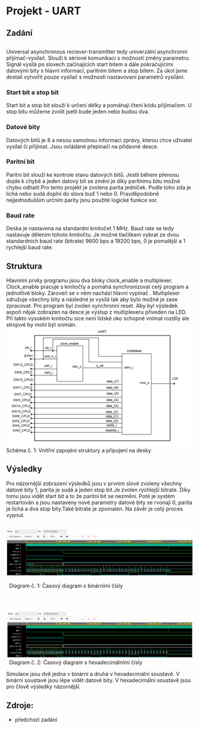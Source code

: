 # Projekt - UART
## Zadání<h2>
  Universal asynchronous reciever-transmitter tedy univerzální asynchronní přijímač-vysílač. Slouží k sériové komunikaci s možností změny parametru. Signál vysílá po slovech začínajících start bitem a dále pokračujícími datovými bity s hlavní informací, paritním bitem a stop bitem. Za úkol jsme dostali vytvořit pouze vysílač s možností nastavovaní parametrů vysílání.
&nbsp;
  
### Start bit a stop bit
Start bit a stop bit slouží k určení délky a pomáhají čtení kódu přijímačem. U stop bitu můžeme zvolit jsetli bude jeden nebo budou dva. 
&nbsp;
  
### Datové bity
  Datových bitů je 8 a nesou samotnou informaci zprávy, kterou chce uživatel vysílat či přijímat. Jsou ovládáné přepínači na přídavné desce. 
&nbsp;
  
### Paritní bit
  Paritní bit slouží ke kontrole stavu datových bitů. Jestli během přenosu dojde k chybě a jeden datový bit se změní je díky paritnímu bitu možné chybu odhalit.Pro tento projekt je zvolena parita jedniček. Podle toho zda je lichá nebo sudá doplní do slova buď 1 nebo 0.  Pravděpodobně nejjednodušším určním parity jsou použité logické funkce xor.
&nbsp; 

### Baud rate
  Deska je nastavena na standardní kmitočet 1 MHz. Baud rate se tedy nastavuje dělením tohoto kmitočtu. Je možné tlačítkem vybrat ze dvou standardních baud rate (bitrate) 9600 bps a 19200 bps, 0 je pomalější a 1 rychlejší baud rate. 
&nbsp;


## Struktura
Hlavními prvky programu jsou dva bloky clock_enable a multiplexer. Clock_enable pracuje s kmitočty a pomáhá synchronizovat celý program a jednotlivé bloky. Zároveň se v něm nachází hlavní vypínač . Multiplexer sdružuje všechny bity a následné je vysílá tak aby bylo možné je zase zpracovat. Pro program byl zvolen synchronní reset. Aby byl výsledek aspoň nějak zobrazen na desce je výstup z multiplexeru přiveden na LED. Při takto vysokém kmitočtu sice není lidské oko schopné vnímat rozdíly ale strojové by mohl být snímán.
&nbsp;
![taskone](schema.png)
Schéma  č. 1: Vnitřní zapojéní struktury a připojení na desky 
&nbsp;


## Výsledky
 Pro názornější zobrazení výsledků jsou v prvním slově zvoleny všechny datové bity 1, parita je sudá a jeden stop bit.Je zvolen rychlejší bitrate. Díky tomu jsou vidět start bit a to že paritní bit se nezmění. Poté je systém restartován a jsou nastaveny nové parametry datové bity se rvonají 0, parita je lichá a dva stop bity.Také bitrate je zpomalen.  Na závěr je celý proces vypnut.
&nbsp;

&nbsp;
![taskone](bsim.png)

&nbsp;
Diagram č. 1: Časový diagram s binárními čísly 
&nbsp;

&nbsp;

&nbsp;
![taskone](hsim.png)
&nbsp;
Diagram č. 2: Časový diagram s hexadecimálními čísly 
&nbsp;

Simulace jsou dvě jedna v binární a druhá v hexadecimální soustavě. V binární soustavě jsou lépe vidět datové bity. V hexadecimální soustavě jsou pro člově výsledky názornější. 
&nbsp;
## Zdroje:
* předchozí zadání

